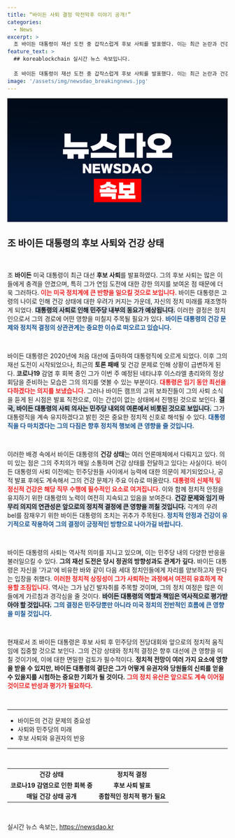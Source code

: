 ```yaml
---
title: “바이든 사퇴 결정 막전막후 이야기 공개!”
categories:
  - News
excerpt: >
  조 바이든 대통령이 재선 도전 중 갑작스럽게 후보 사퇴를 발표했다. 이는 최근 논란과 건강 우려가 커진 가운데, 민주당 내외의 압박을 견디기 어려워진 결과로 해석된다. 백악관은 대통령직 임기를 계속하겠다는 의지를 밝혔다.
feature_text: >
  ## koreablockchain 실시간 뉴스 속보입니다.

  조 바이든 대통령이 재선 도전 중 갑작스럽게 후보 사퇴를 발표했다. 이는 최근 논란과 건강 우려가 커진 가운데, 민주당 내외의 압박을 견디기 어려워진 결과로 해석된다. 백악관은 대통령직 임기를 계속하겠다는 의지를 밝혔다.
image: '/assets/img/newsdao_breakingnews.jpg'
---
```


<p><img src="/assets/img/newsdao_breakingnews.jpg" alt="koreablockchain 속보" /></p>

<h2 data-ke-size="size26">조 바이든 대통령의 후보 사퇴와 건강 상태</h2>

<p data-ke-size="size16">&nbsp;</p>

<p>조 <b>바이든</b> 미국 대통령이 최근 대선 <b>후보 사퇴</b>를 발표하였다. 그의 후보 사퇴는 많은 이들에게 충격을 안겼으며, 특히 그가 연임 도전에 대한 강한 의지를 보여온 점 때문에 더욱 그러하다. <b><span style="color: #ee2323;">이는 미국 정치계에 큰 반향을 일으킬 것으로 보입니다.</span></b> 바이든 대통령은 고령의 나이로 인해 건강 상태에 대한 우려가 커지는 가운데, 자신의 정치 미래를 재조명하게 되었다. <b><span style="background-color: #21538527;">대통령의 사퇴로 인해 민주당 내부의 동요가 예상됩니다.</span></b> 이러한 결정은 정치인으로서 그의 경로에 어떤 영향을 미칠지 주목될 필요가 있다. <b><span style="color: #1a5490;">바이든 대통령의 건강 문제와 정치적 결정의 상관관계는 중요한 이슈로 떠오르고 있습니다.</span></b></p>

<p data-ke-size="size16">&nbsp;</p>

<p>바이든 대통령은 2020년에 처음 대선에 출마하여 대통령직에 오르게 되었다. 이후 그의 재선 도전이 시작되었으나, 최근의 <b>토론 패배</b> 및 건강 문제로 인해 상황이 급변하게 된다. <b>코로나19</b> 감염 후 회복 중인 그가 이번 주 예정된 네타냐후 이스라엘 총리와의 정상회담을 준비하는 모습은 그의 의지를 엿볼 수 있는 부분이다. <b><span style="color: #ee2323;">대통령은 임기 동안 최선을 다하겠다는 의지를 보냈습니다.</span></b> 그러나 바이든 캠프의 고위 보좌진들이 그의 사퇴 소식을 듣게 된 시점은 발표 직전으로, 이는 간섭이 없는 상태에서 진행된 것으로 보인다. <b><span style="background-color: #21538527;">결국, 바이든 대통령의 사퇴 의사는 민주당 내외의 여론에서 비롯된 것으로 보입니다.</span></b> 그가 대통령직을 계속 유지하겠다고 밝힌 것은 중요한 정치적 신호로 해석될 수 있다. <b><span style="color: #1a5490;">대통령직을 다 마치겠다는 그의 다짐은 향후 정치적 행보에 큰 영향을 줄 것입니다.</span></b></p>

<p data-ke-size="size16">&nbsp;</p>

<p>이러한 배경 속에서 바이든 대통령의 <b>건강 상태</b>는 여러 언론매체에서 다뤄지고 있다. 의미 있는 점은 그의 주치의가 매일 소통하며 건강 상태를 전달하고 있다는 사실이다. 바이든 대통령의 사퇴 이전에는 민주당원들 사이에서 능력에 대한 의문이 제기되었으나, 공적 발표 후에도 계속해서 그의 건강 문제가 주요 이슈로 떠올랐다. <b><span style="color: #ee2323;">대통령의 신체적 및 정신적 건강은 해당 직무 수행에 필수적인 요소로 여겨집니다.</span></b> 이와 함께 정치적 안정을 유지하기 위한 대통령의 노력이 여전히 지속되고 있음을 보여준다. <b><span style="background-color: #21538527;">건강 문제와 임기 마무리 의지의 연관성은 앞으로의 정치적 결정에 큰 영향을 끼칠 것입니다.</span></b> 각계의 우려 bel를 잠재우기 위한 바이든 대통령의 조치는 귀추가 주목된다. <b><span style="color: #1a5490;">정치적 안정과 건강이 유기적으로 작용하여 그의 결정이 긍정적인 방향으로 나아가길 바랍니다.</span></b></p>

<p data-ke-size="size16">&nbsp;</p>

<p>바이든 대통령의 사퇴는 역사적 의미를 지니고 있으며, 이는 민주당 내의 다양한 반응을 불러일으킬 수 있다. <b>그의 재선 도전은 당시 정권의 방향성과도 관계가 깊다.</b> 바이든 대통령은 자신을 '가교'에 비유한 바와 같이 다음 세대 정치인들에게 자리를 양보하고자 한다는 입장을 취했다. <b><span style="color: #ee2323;">이러한 정치적 상징성이 그가 사퇴하는 과정에서 여전히 유효하게 작용할 조짐입니다.</span></b> 역사는 그가 남긴 발자취를 주목할 것이며, 그의 정치 여정은 많은 이들에게 가르침과 경각심을 줄 것이다. <b><span style="background-color: #21538527;">바이든 대통령의 역할과 책임은 역사적으로 평가받아야 할 것입니다.</span></b> <b><span style="color: #1a5490;">그의 결정은 민주당뿐만 아니라 미국 정치의 전반적인 흐름에 큰 영향을 미칠 것입니다.</span></b></p>

<p data-ke-size="size16">&nbsp;</p>

<p>현재로서 조 바이든 대통령은 후보 사퇴 후 민주당의 전당대회와 앞으로의 정치적 움직임에 집중할 것으로 보인다. 그의 건강 상태와 정치적 결정은 향후 대선에 큰 영향을 미칠 것이기에, 이에 대한 면밀한 검토가 필수적이다. <b>정치적 전망이 여러 가지 요소에 영향을 받을 수 있지만, 바이든 대통령의 결단은 그가 어떻게 유권자와 당원들의 신뢰를 얻을 수 있을지를 시험하는 중요한 기회가 될 것이다.</b> <b><span style="color: #ee2323;">그의 정치 유산은 앞으로도 계속 이어질 것이므로 반성과 평가가 필요하다.</span></b></p>

<p data-ke-size="size16">&nbsp;</p>

<hr>

<ul>
    <li>바이든의 건강 문제의 중요성</li>
    <li>사퇴와 민주당의 미래</li>
    <li>후보 사퇴와 유권자의 반응</li>
</ul>

<p><hr>
<br></p>

<table style="width: 100%;">
    <tr>
        <td style="text-align: center; height: 17px;"><b>건강 상태</b></td>
        <td style="text-align: center; height: 17px;"><b>정치적 결정</b></td>
    </tr>
    <tr>
        <td style="text-align: center; height: 17px;"><b>코로나19 감염으로 인한 회복 중</b></td>
        <td style="text-align: center; height: 17px;"><b>후보 사퇴 발표</b></td>
    </tr>
    <tr>
        <td style="text-align: center; height: 17px;"><b>매일 건강 상태 공개</b></td>
        <td style="text-align: center; height: 17px;"><b>종합적인 정치적 평가 필요</b></td>
    </tr>
</table>

<p data-ke-size="size16">&nbsp;</p>
실시간 뉴스 속보는, <a href="https://newsdao.kr" rel="dofollow">https://newsdao.kr</a>


